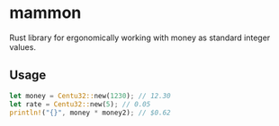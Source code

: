 # mammon

Rust library for ergonomically working with money as standard integer values.

## Usage

```rust
let money = Centu32::new(1230); // 12.30
let rate = Centu32::new(5); // 0.05
println!("{}", money * money2); // $0.62
```
